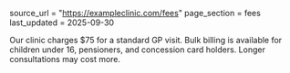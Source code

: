 source_url = "https://exampleclinic.com/fees"
page_section = fees
last_updated = 2025-09-30

Our clinic charges $75 for a standard GP visit. Bulk billing is available for children under 16, pensioners, and concession card holders. Longer consultations may cost more.
